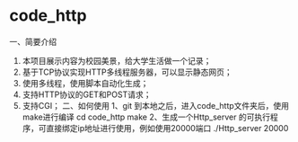 # code_http
一、简要介绍
1. 本项目展示内容为校园美景，给大学生活做一个记录；
2. 基于TCP协议实现HTTP多线程服务器，可以显示静态网页；
3. 使用多线程，使用脚本自动化生成；
4. 支持HTTP协议的GET和POST请求；
5. 支持CGI；
二、如何使用
1、git 到本地之后，进入code_http文件夹后，使用make进行编译
          cd code_http
          make
2、生成一个Http_server 的可执行程序，可直接绑定ip地址进行使用，例如使用20000端口
          ./Http_server 20000

